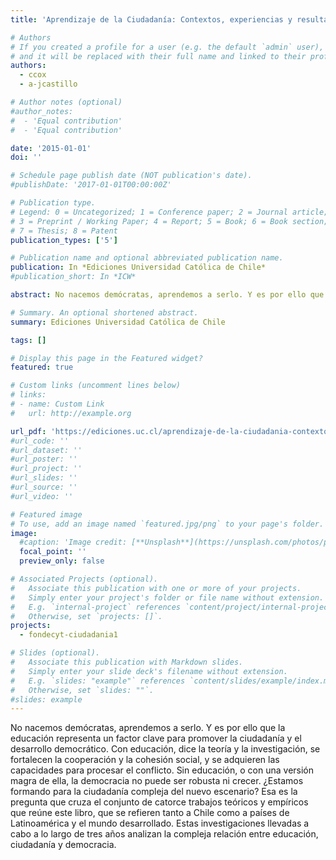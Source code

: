 ```yaml
---
title: 'Aprendizaje de la Ciudadanía: Contextos, experiencias y resultados'

# Authors
# If you created a profile for a user (e.g. the default `admin` user), write the username (folder name) here
# and it will be replaced with their full name and linked to their profile.
authors:
  - ccox
  - a-jcastillo

# Author notes (optional)
#author_notes:
#  - 'Equal contribution'
#  - 'Equal contribution'

date: '2015-01-01'
doi: ''

# Schedule page publish date (NOT publication's date).
#publishDate: '2017-01-01T00:00:00Z'

# Publication type.
# Legend: 0 = Uncategorized; 1 = Conference paper; 2 = Journal article;
# 3 = Preprint / Working Paper; 4 = Report; 5 = Book; 6 = Book section;
# 7 = Thesis; 8 = Patent
publication_types: ['5']

# Publication name and optional abbreviated publication name.
publication: In *Ediciones Universidad Católica de Chile*
#publication_short: In *ICW*

abstract: No nacemos demócratas, aprendemos a serlo. Y es por ello que la educación representa un factor clave para promover la ciudadanía y el desarrollo democrático. Con educación, dice la teoría y la investigación, se fortalecen la cooperación y la cohesión social, y se adquieren las capacidades para procesar el conflicto. Sin educación, o con una versión magra de ella, la democracia no puede ser robusta ni crecer. ¿Estamos formando para la ciudadanía compleja del nuevo escenario? Esa es la pregunta que cruza el conjunto de catorce trabajos teóricos y empíricos que reúne este libro, que se refieren tanto a Chile como a países de Latinoamérica y el mundo desarrollado. Estas investigaciones llevadas a cabo a lo largo de tres años analizan la compleja relación entre educación, ciudadanía y democracia.

# Summary. An optional shortened abstract.
summary: Ediciones Universidad Católica de Chile

tags: []

# Display this page in the Featured widget?
featured: true

# Custom links (uncomment lines below)
# links:
# - name: Custom Link
#   url: http://example.org

url_pdf: 'https://ediciones.uc.cl/aprendizaje-de-la-ciudadania-contextos-experiencias-y-resultados.html'
#url_code: ''
#url_dataset: ''
#url_poster: ''
#url_project: ''
#url_slides: ''
#url_source: ''
#url_video: ''

# Featured image
# To use, add an image named `featured.jpg/png` to your page's folder.
image:
  #caption: 'Image credit: [**Unsplash**](https://unsplash.com/photos/pLCdAaMFLTE)'
  focal_point: ''
  preview_only: false

# Associated Projects (optional).
#   Associate this publication with one or more of your projects.
#   Simply enter your project's folder or file name without extension.
#   E.g. `internal-project` references `content/project/internal-project/index.md`.
#   Otherwise, set `projects: []`.
projects:
  - fondecyt-ciudadania1

# Slides (optional).
#   Associate this publication with Markdown slides.
#   Simply enter your slide deck's filename without extension.
#   E.g. `slides: "example"` references `content/slides/example/index.md`.
#   Otherwise, set `slides: ""`.
#slides: example
---
```



No nacemos demócratas, aprendemos a serlo. Y es por ello que la educación representa un factor clave para promover la ciudadanía y el desarrollo democrático. Con educación, dice la teoría y la investigación, se fortalecen la cooperación y la cohesión social, y se adquieren las capacidades para procesar el conflicto. Sin educación, o con una versión magra de ella, la democracia no puede ser robusta ni crecer. ¿Estamos formando para la ciudadanía compleja del nuevo escenario? Esa es la pregunta que cruza el conjunto de catorce trabajos teóricos y empíricos que reúne este libro, que se refieren tanto a Chile como a países de Latinoamérica y el mundo desarrollado. Estas investigaciones llevadas a cabo a lo largo de tres años analizan la compleja relación entre educación, ciudadanía y democracia.
